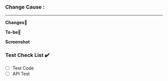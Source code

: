 ### Change Cause : 
<!-- 무슨 이유로 코드를 변경했는지 최대 3줄로 요약해서 작성해주세요. -->
***
<!-- 이 PR에서 어떤점들이 변경되었는지 기술해주세요. 가급적이면 Changes, To-be를 활용해서 작성해주세요.  -->
**Changes🔨**

**To-be🤔**

**Screenshot**
<!-- 사진이 필요하다면 같이 기재해 주세요. -->

### Test Check List ✔️
<!-- 본 변경사항이 테스트가 되었는지 기술해주세요 --> 
<!-- Test Code가 작성되어 있다면 해당 란에 체크를, PostMan 등으로 API 테스트 했다면 해당 란에 체크를 해주세요. 둘 다라면, 둘 다 체크. -->
- [ ] Test Code
- [ ] API Test
